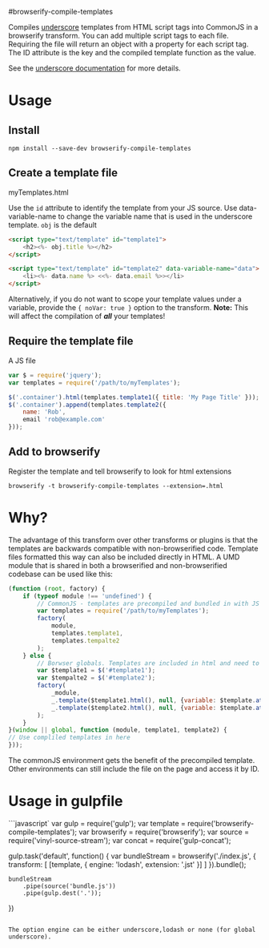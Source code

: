 #browserify-compile-templates

Compiles [underscore](http://underscorejs.org/#template) templates from HTML script tags into CommonJS in a browserify transform. You can add multiple script tags to  each file. Requiring the file will return an object with a property for each script tag. The ID attribute is the key and the compiled template function as the value.

See the [underscore documentation](http://underscorejs.org/#template) for more details.


# Usage

## Install

```
npm install --save-dev browserify-compile-templates
```

## Create a template file
myTemplates.html

Use the `id` attribute to identify the template from your JS source.
Use data-variable-name to change the variable name that is used in the underscore template. `obj` is the default

```html
<script type="text/template" id="template1">
	<h2><%- obj.title %></h2>
</script>

<script type="text/template" id="template2" data-variable-name="data">
	<li><%- data.name %> <<%- data.email %>></li>
</script>
```

Alternatively, if you do not want to scope your template values under a variable, provide the `{ noVar: true }` option to the transform. **Note:** This will affect the compilation of ___all___ your templates!

## Require the template file
A JS file

```javascript
var $ = require('jquery');
var templates = require('/path/to/myTemplates');

$('.container').html(templates.template1({ title: 'My Page Title' }));
$('.container').append(templates.template2({
	name: 'Rob',
	email 'rob@example.com'
}));
```

## Add to browserify
Register the template and tell browserify to look for html extensions
```
browserify -t browserify-compile-templates --extension=.html
```

# Why?
The advantage of this transform over other transforms or plugins is that the templates are backwards compatible with non-browserified code. Template files formatted this way can also be included directly in HTML. A UMD module that is shared in both a browserified and non-browserified codebase can be used like this:

```javascript
(function (root, factory) {
    if (typeof module !== 'undefined') {
        // CommonJS - templates are precompiled and bundled in with JS
        var templates = require('/path/to/myTemplates');
        factory(
            module,
            templates.template1,
            templates.tempalte2
        );
    } else {
        // Borwser globals. Templates are included in html and need to be compiled client-side
        var $template1 = $('#template1');
        var $tempalte2 = $('#template2');
        factory(
            _module,
            _.template($template1.html(), null, {variable: $template.attr('data-variable-name')),
            _.template($template2.html(), null, {variable: $template.attr('data-variable-name'))
        );
    }
}(window || global, function (module, template1, template2) {
// Use compliled templates in here
}));
```

The commonJS environment gets the benefit of the precompiled template. Other environments can still include the file on the page and access it by ID.

# Usage in gulpfile

```javascript`
var gulp = require('gulp');
var template = require('browserify-compile-templates');
var browserify = require('browserify');
var source = require('vinyl-source-stream');
var concat = require('gulp-concat');

gulp.task('default', function() {
    var bundleStream = browserify('./index.js', {
        transform: [
            [template, {
                engine: 'lodash',
                extension: '.jst'
            }]
        ]
    }).bundle();

    bundleStream
        .pipe(source('bundle.js'))
        .pipe(gulp.dest('.'));
})
```

The option engine can be either underscore,lodash or none (for global underscore).

